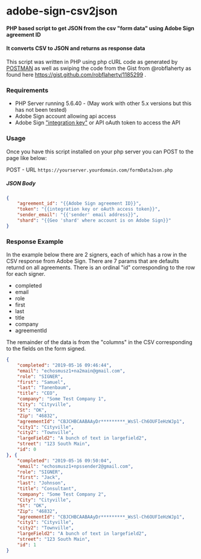 # adobe-sign-csv2json
#### PHP based script to get JSON from the csv "form data" using Adobe Sign agreement ID
#### It converts CSV to JSON and returns as response data

This script was written in PHP using php cURL code as generated by [POSTMAN](https://www.getpostman.com/downloads/) as well as swiping the code from the Gist from @robflaherty as found here https://gist.github.com/robflaherty/1185299 .

### Requirements
* PHP Server running 5.6.40 - (May work with other 5.x versions but this has not been tested)
* Adobe Sign account allowing api access
* Adobe Sign ["integration key"](https://helpx.adobe.com/sign/kb/how-to-create-an-integration-key.html) or API oAuth token to access the API

### Usage
Once you have this script installed on your php server you can POST to the page like below:

POST - URL `https://yourserver.yourdomain.com/formDataJson.php`

##### JSON Body
```JSON
{
	"agreement_id": "{{Adobe Sign agreement ID}}",
	"token": "{{integration key or oAuth access token}}",
	"sender_email": "{{'sender' email address}}",
	"shard": "{{Geo 'shard' where account is on Adobe Sign}}"
}
```
### Response Example
In the example below there are 2 signers, each of which has a row in the CSV response from Adobe Sign. There are 7 params that are defaults returnd on all agreements. There is an ordinal "id" corresponding to the row for each signer.
*  completed
*  email
*  role
*  first
*  last
*  title
*  company
*  agreementId

The remainder of the data is from the "columns" in the CSV corresponding to the fields on the form signed.
```JSON
{
	"completed": "2019-05-16 09:46:44",
	"email": "echosmusz1+na2main@gmail.com",
	"role": "SIGNER",
	"first": "Samuel",
	"last": "Tanenbaum",
	"title": "CEO",
	"company": "Some Test Company 1",
	"City": "Cityville",
	"St": "OK",
	"Zip": "46832",
	"agreementId": "CBJCHBCAABAAyDr*********_WsSl-Ch6OUFIeHzWJp1",
	"city1": "Cityville",
	"city2": "Townville",
	"largeField2": "A bunch of text in largefield2",
	"street": "123 South Main",
	"id": 0
}, {
	"completed": "2019-05-16 09:50:04",
	"email": "echosmusz1+npssender2@gmail.com",
	"role": "SIGNER",
	"first": "Jack",
	"last": "Johnson",
	"title": "Consultant",
	"company": "Some Test Company 2",
	"City": "Cityville",
	"St": "OK",
	"Zip": "46832",
	"agreementId": "CBJCHBCAABAAyDr*********_WsSl-Ch6OUFIeHzWJp1",
	"city1": "Cityville",
	"city2": "Townville",
	"largeField2": "A bunch of text in largefield2",
	"street": "123 South Main",
	"id": 1
}
```
